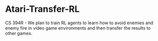 # Atari-Transfer-RL
CS 394R - We plan to train RL agents to learn how to avoid enemies and enemy fire in video game environments and then transfer the results to other games. 

